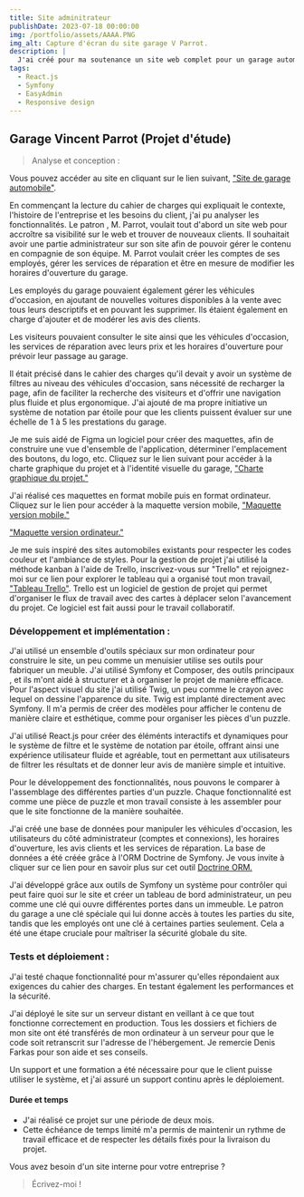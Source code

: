 ```yaml
---
title: Site adminitrateur
publishDate: 2023-07-18 00:00:00
img: /portfolio/assets/AAAA.PNG
img_alt: Capture d'écran du site garage V Parrot.
description: |
  J'ai créé pour ma soutenance un site web complet pour un garage automobile, offrant à la fois une vitrine en ligne pour les services de réparation, ainsi qu'un espace administrable pour la gestion interne de l'entreprise.
tags:
  - React.js
  - Symfony
  - EasyAdmin
  - Responsive design
---
```


## Garage Vincent Parrot (Projet d'étude)

> Analyse et conception :

Vous pouvez accéder au site en cliquant sur le lien suivant, <a href="https://www.garage-parrot.horizonduweb.fr">"Site de garage automobile"</a>.

En commençant la lecture du cahier de charges qui expliquait le contexte, l'histoire de l'entreprise et les besoins du client, j'ai pu analyser les fonctionnalités. Le patron , M. Parrot, voulait tout d'abord un site web pour accroître sa visibilité sur le web et trouver de nouveaux clients. Il souhaitait avoir une partie administrateur sur son site afin de pouvoir gérer le contenu en compagnie de son équipe. M. Parrot voulait créer les comptes de ses employés, gérer les services de réparation et être en mesure de modifier les horaires d'ouverture du garage.

Les employés du garage pouvaient également gérer les véhicules d'occasion, en ajoutant de nouvelles voitures disponibles à la vente avec tous leurs descriptifs et en pouvant les supprimer. Ils étaient également en charge d'ajouter et de modérer les avis des clients.

Les visiteurs pouvaient consulter le site ainsi que les véhicules d'occasion, les services de réparation avec leurs prix et les horaires d'ouverture pour prévoir leur passage au garage.

Il était précisé dans le cahier des charges qu'il devait y avoir un système de filtres au niveau des véhicules d'occasion, sans nécessité de recharger la page, afin de faciliter la recherche des visiteurs et d'offrir une navigation plus fluide et plus ergonomique. J'ai ajouté de ma propre initiative un système de notation par étoile pour que les clients puissent évaluer sur une échelle de 1 à 5 les prestations du garage.

Je me suis aidé de Figma un logiciel pour créer des maquettes, afin de construire une vue d'ensemble de l'application, déterminer l'emplacement des boutons, du logo, etc. Cliquez sur le lien suivant pour accéder à la charte graphique du projet et à l'identité visuelle du garage, <a href="https://www.figma.com/file/EqJ4J6EtzmCnGsEqciJ61K/Wireframe--Garage-V.-Parrot?type=design&node-id=6%3A3&mode=dev&t=ussYztuMDy3ReRfl-1">"Charte graphique du projet."</a>

J'ai réalisé ces maquettes en format mobile puis en format ordinateur. Cliquez sur le lien pour accéder à la maquette version mobile, <a href="https://www.figma.com/file/EqJ4J6EtzmCnGsEqciJ61K/Wireframe--Garage-V.-Parrot?type=design&node-id=0%3A1&mode=dev&t=ussYztuMDy3ReRfl-1">"Maquette version mobile."</a>

<a href="https://www.figma.com/file/EqJ4J6EtzmCnGsEqciJ61K/Wireframe--Garage-V.-Parrot?type=design&node-id=6%3A2&mode=dev&t=ussYztuMDy3ReRfl-1">"Maquette version ordinateur."</a>

Je me suis inspiré des sites automobiles existants pour respecter les codes couleur et l'ambiance de styles. Pour la gestion de projet j'ai utilisé la méthode kanban à l'aide de Trello, inscrivez-vous sur "Trello" et rejoignez-moi sur ce lien pour explorer le tableau qui a organisé tout mon travail, <a href="https://trello.com/invite/b/iDKJ1cAk/ATTI690d173f7015fd377efbe5b57e2d050282464D01/creation-de-site-garage-v-parrot">"Tableau Trello"</a>. Trello est un logiciel de gestion de projet qui permet d'organiser le flux de travail avec des cartes à déplacer selon l'avancement du projet. Ce logiciel est fait aussi pour le travail collaboratif.

### Développement et implémentation :

J'ai utilisé un ensemble d'outils spéciaux sur mon ordinateur pour construire le site, un peu comme un menuisier utilise ses outils pour fabriquer un meuble. J'ai utilisé Symfony et Composer, des outils principaux , et ils m'ont aidé à structurer et à organiser le projet de manière efficace. Pour l'aspect visuel du site j'ai utilisé Twig, un peu comme le crayon avec lequel on dessine l'apparence du site. Twig est implanté directement avec Symfony. Il m'a permis de créer des modèles pour afficher le contenu de manière claire et esthétique, comme pour organiser les pièces d'un puzzle.

J'ai utilisé React.js pour créer des éléménts interactifs et dynamiques pour le système de filtre et le système de notation par étoile, offrant ainsi une expérience utilisateur fluide et agréable, tout en permettant aux utilisateurs de filtrer les résultats et de donner leur avis de manière simple et intuitive.

Pour le développement des fonctionnalités, nous pouvons le comparer à l'assemblage des différentes parties d'un puzzle. Chaque fonctionnalité est comme une pièce de puzzle et mon travail consiste à les assembler pour que le site fonctionne de la manière souhaitée.

J'ai créé une base de données pour manipuler les véhicules d'occasion, les utilisateurs du côté administrateur (comptes et connexions), les horaires d'ouverture, les avis clients et les services de réparation. La base de données a été créée grâce à l'ORM Doctrine de Symfony. Je vous invite à cliquer sur ce lien pour en savoir plus sur cet outil <a href="https://www.symfony.com/doc/current/doctrine.html">Doctrine ORM.</a>

J'ai développé grâce aux outils de Symfony un système pour contrôler qui peut faire quoi sur le site et créer un tableau de bord administrateur, un peu comme une clé qui ouvre différentes portes dans un immeuble. Le patron du garage a une clé spéciale qui lui donne accès à toutes les parties du site, tandis que les employés ont une clé à certaines parties seulement. Cela a été une étape cruciale pour maîtriser la sécurité globale du site.

### Tests et déploiement :

J'ai testé chaque fonctionnalité pour m'assurer qu'elles répondaient aux exigences du cahier des charges. En testant également les performances et la sécurité.

J'ai déployé le site sur un serveur distant en veillant à ce que tout fonctionne correctement en production. Tous les dossiers et fichiers de mon site ont été transférés de mon ordinateur à un serveur pour que le code soit retranscrit sur l'adresse de l'hébergement. Je remercie Denis Farkas pour son aide et ses conseils.

Un support et une formation a été nécessaire pour que le client puisse utiliser le système, et j'ai assuré un support continu après le déploiement.

#### Durée et temps

- J'ai réalisé ce projet sur une période de deux mois.
- Cette échéance de temps limité m'a permis de maintenir un rythme de travail efficace et de respecter les détails fixés pour la livraison du projet.

Vous avez besoin d'un site interne pour votre entreprise ?

> Écrivez-moi !
